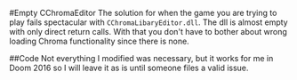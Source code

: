 #Empty CChromaEditor
The solution for when the game you are trying to play fails spectacular with `CChromaLibaryEditor.dll`.
The dll is almost empty with only direct return calls. With that you don't have to bother about wrong loading Chroma functionality since there is none.

##Code
Not everything I modified was necessary, but it works for me in Doom 2016 so I will leave it as is until someone files a valid issue.
